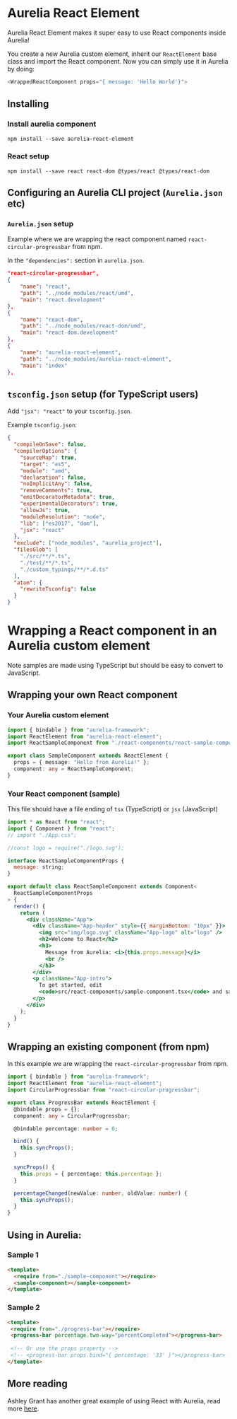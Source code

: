 # Aurelia React Element

Aurelia React Element makes it super easy to use React components inside Aurelia!

You create a new Aurelia custom element, inherit our `ReactElement` base class and import the React component. Now you can simply use it in Aurelia by doing:

```ts
<WrappedReactComponent props="{ message: 'Hello World'}">
```

## Installing

### Install aurelia component

`npm install --save aurelia-react-element`

### React setup

`npm install --save react react-dom @types/react @types/react-dom`

## Configuring an Aurelia CLI project (`Aurelia.json` etc)

### `Aurelia.json` setup

Example where we are wrapping the react component named `react-circular-progressbar` from npm.

In the `"dependencies":` section in `aurelia.json`.

```json
"react-circular-progressbar",
{
    "name": "react",
    "path": "../node_modules/react/umd",
    "main": "react.development"
},
{
    "name": "react-dom",
    "path": "../node_modules/react-dom/umd",
    "main": "react-dom.development"
},
{
    "name": "aurelia-react-element",
    "path": "../node_modules/aurelia-react-element",
    "main": "index"
},
```

## `tsconfig.json` setup (for TypeScript users)

Add `"jsx": "react"` to your `tsconfig.json`.

Example `tsconfig.json`:

```json
{
  "compileOnSave": false,
  "compilerOptions": {
    "sourceMap": true,
    "target": "es5",
    "module": "amd",
    "declaration": false,
    "noImplicitAny": false,
    "removeComments": true,
    "emitDecoratorMetadata": true,
    "experimentalDecorators": true,
    "allowJs": true,
    "moduleResolution": "node",
    "lib": ["es2017", "dom"],
    "jsx": "react"
  },
  "exclude": ["node_modules", "aurelia_project"],
  "filesGlob": [
    "./src/**/*.ts",
    "./test/**/*.ts",
    "./custom_typings/**/*.d.ts"
  ],
  "atom": {
    "rewriteTsconfig": false
  }
}
```

# Wrapping a React component in an Aurelia custom element

Note samples are made using TypeScript but should be easy to convert to JavaScript.

## Wrapping your own React component

### Your Aurelia custom element

```ts
import { bindable } from "aurelia-framework";
import ReactElement from "aurelia-react-element";
import ReactSampleComponent from "./react-components/react-sample-component";

export class SampleComponent extends ReactElement {
  props = { message: "Hello from Aurelia!" };
  component: any = ReactSampleComponent;
}
```

### Your React component (sample)
This file should have a file ending of `tsx` (TypeScript) or `jsx` (JavaScript)
```jsx
import * as React from "react";
import { Component } from "react";
// import "./App.css";

//const logo = require("./logo.svg");

interface ReactSampleComponentProps {
  message: string;
}

export default class ReactSampleComponent extends Component<
  ReactSampleComponentProps
> {
  render() {
    return (
      <div className="App">
        <div className="App-header" style={{ marginBottom: "10px" }}>
          <img src="img/logo.svg" className="App-logo" alt="logo" />
          <h2>Welcome to React</h2>
          <h3>
            Message from Aurelia: <i>{this.props.message}</i>
            <br />
          </h3>
        </div>
        <p className="App-intro">
          To get started, edit
          <code>src/react-components/sample-component.tsx</code> and save to reload.
        </p>
      </div>
    );
  }
}
```

## Wrapping an existing component (from npm)

In this example we are wrapping the `react-circular-progressbar` from npm.

```ts
import { bindable } from "aurelia-framework";
import ReactElement from "aurelia-react-element";
import CircularProgressbar from "react-circular-progressbar";

export class ProgressBar extends ReactElement {
  @bindable props = {};
  component: any = CircularProgressbar;

  @bindable percentage: number = 0;

  bind() {
    this.syncProps();
  }

  syncProps() {
    this.props = { percentage: this.percentage };
  }

  percentageChanged(newValue: number, oldValue: number) {
    this.syncProps();
  }
}
```

## Using in Aurelia:

### Sample 1

```html
<template>
  <require from="./sample-component"></require>
  <sample-component></sample-component>
</template>
```

### Sample 2

```html
<template>
 <require from="./progress-bar"></require>
 <progress-bar percentage.two-way="percentCompleted"></progress-bar>
 
 <!-- Or use the props property -->
 <!-- <progress-bar props.bind="{ percentage: '33' }"></progress-bar> -->
</template>
```

## More reading

Ashley Grant has another great example of using React with Aurelia, read more [here](https://stackoverflow.com/questions/46282448/can-we-integrate-react-component-into-aurelia-project).

